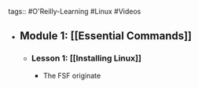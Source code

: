 tags:: #O'Reilly-Learning #Linux #Videos

- ## Module 1: [[Essential Commands]]
	- ### Lesson 1: [[Installing Linux]]
		- The FSF originate